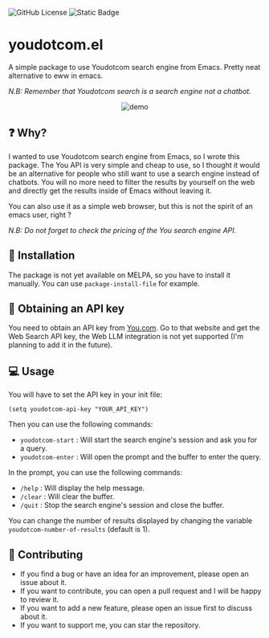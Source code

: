 ![GitHub License](https://img.shields.io/github/license/SamuelVanie/youdotcom.el)
![Static Badge](https://img.shields.io/badge/Emacs%20-%2029.1%20-%20orange)

# youdotcom.el

A simple package to use Youdotcom search engine from Emacs.
Pretty neat alternative to eww in emacs.

*N.B: Remember that Youdotcom search is a search engine not a chatbot.*

<p align="center">
  <img alt="demo" src="./assets/demo_2.gif">
</p>


## ❓ Why?

I wanted to use Youdotcom search engine from Emacs, so I wrote this package.
The You API is very simple and cheap to use, so I thought it would be an alternative for people who still want to use a search engine instead of chatbots.
You will no more need to filter the results by yourself on the web and directly get the results inside of Emacs without leaving it.

You can also use it as a simple web browser, but this is not the spirit of an emacs user, right ?

*N.B: Do not forget to check the pricing of the You search engine API.*

## 💾 Installation

The package is not yet available on MELPA, so you have to install it manually.
You can use `package-install-file` for example.


## 🔑 Obtaining an API key

You need to obtain an API key from [You.com](https://api.you.com/).
Go to that website and get the Web Search API key, the Web LLM integration is not yet supported (I'm planning to add it in the future).


## 💻 Usage

You will have to set the API key in your init file:

```elisp
(setq youdotcom-api-key "YOUR_API_KEY")
```

Then you can use the following commands:

- `youdotcom-start` : Will start the search engine's session and ask you for a query.
- `youdotcom-enter` : Will open the prompt and the buffer to enter the query.

In the prompt, you can use the following commands:

- `/help` : Will display the help message.
- `/clear` : Will clear the buffer.
- `/quit` : Stop the search engine's session and close the buffer.

You can change the number of results displayed by changing the variable `youdotcom-number-of-results` (default is 1).

## 👊 Contributing

- If you find a bug or have an idea for an improvement, please open an issue about it.
- If you want to contribute, you can open a pull request and I will be happy to review it.
- If you want to add a new feature, please open an issue first to discuss about it.
- If you want to support me, you can star the repository.
